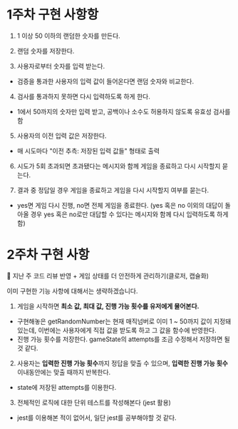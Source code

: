 # 1주차 구현 사항항

1. 1 이상 50 이하의 랜덤한 숫자를 만든다.

2. 랜덤 숫자를 저장한다.

3. 사용자로부터 숫자를 입력 받는다.

- 검증을 통과한 사용자의 입력 값이 들어온다면 랜덤 숫자와 비교한다.

4. 검사를 통과하지 못하면 다시 입력하도록 하게 한다.

- 1에서 50까지의 숫자만 입력 받고, 공백이나 소수도 허용하지 않도록 유효성 검사를 함

5. 사용자의 이전 입력 값은 저장한다.

- 매 시도마다 "이전 추측: 저장된 입력 값들" 형태로 출력

6. 시도가 5회 초과되면 초과됐다는 메시지와 함께 게임을 종료하고 다시 시작할지 묻는다.

7. 결과 중 정답일 경우 게임을 종료하고 게임을 다시 시작할지 여부를 묻는다.

- yes면 게임 다시 진행, no면 전체 게임을 종료한다. (yes 혹은 no 이외의 대답이 돌아올 경우 yes 혹은 no로만 대답할 수 있다는 메시지와 함께 다시 입력하도록 하게 함)

# 2주차 구현 사항

🧾 지난 주 코드 리뷰 반영 + 게임 상태를 더 안전하게 관리하기(클로저, 캡슐화)

이미 구현한 기능 사항에 대해서는 생략하겠습니다.

1. 게임을 시작하면 **최소 값, 최대 값, 진행 가능 횟수를 유저에게 물어본다.**

- 구현해놓은 getRandomNumber는 현재 매직넘버로 이미 1 ~ 50까지 값이 지정돼 있는데, 이번에는 사용자에게 직접 값을 받도록 하고 그 값을 함수에 반영한다.
- 진행 가능 횟수를 저장한다. gameState의 attempts를 조금 수정해서 저장하면 될 것 같다.

2. 사용자는 **입력한 진행 가능 횟수**까지 정답을 맞출 수 있으며, **입력한 진행 가능 횟수** 이내동안에는 맞출 때까지 반복한다.

- state에 저장된 attempts를 이용한다.

3. 전체적인 로직에 대한 단위 테스트를 작성해본다 (jest 활용)

- jest를 이용해본 적이 없어서, 일단 jest를 공부해야할 것 같다.
